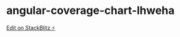 # angular-coverage-chart-lhweha

[Edit on StackBlitz ⚡️](https://stackblitz.com/edit/angular-coverage-chart-lhweha)